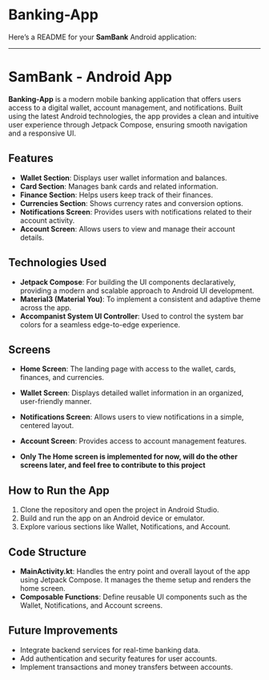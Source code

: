 # Banking-App

Here’s a README for your **SamBank** Android application:

---

# SamBank - Android App

**Banking-App** is a modern mobile banking application that offers users access to a digital wallet, account management, and notifications. Built using the latest Android technologies, the app provides a clean and intuitive user experience through Jetpack Compose, ensuring smooth navigation and a responsive UI.

## Features
- **Wallet Section**: Displays user wallet information and balances.
- **Card Section**: Manages bank cards and related information.
- **Finance Section**: Helps users keep track of their finances.
- **Currencies Section**: Shows currency rates and conversion options.
- **Notifications Screen**: Provides users with notifications related to their account activity.
- **Account Screen**: Allows users to view and manage their account details.

## Technologies Used
- **Jetpack Compose**: For building the UI components declaratively, providing a modern and scalable approach to Android UI development.
- **Material3 (Material You)**: To implement a consistent and adaptive theme across the app.
- **Accompanist System UI Controller**: Used to control the system bar colors for a seamless edge-to-edge experience.
  
## Screens
- **Home Screen**: The landing page with access to the wallet, cards, finances, and currencies.
- **Wallet Screen**: Displays detailed wallet information in an organized, user-friendly manner.
- **Notifications Screen**: Allows users to view notifications in a simple, centered layout.
- **Account Screen**: Provides access to account management features.

- **Only The Home screen is implemented for now, will do the other screens later, and feel free to contribute to this project**

## How to Run the App
1. Clone the repository and open the project in Android Studio.
2. Build and run the app on an Android device or emulator.
3. Explore various sections like Wallet, Notifications, and Account.

## Code Structure
- **MainActivity.kt**: Handles the entry point and overall layout of the app using Jetpack Compose. It manages the theme setup and renders the home screen.
- **Composable Functions**: Define reusable UI components such as the Wallet, Notifications, and Account screens.

## Future Improvements
- Integrate backend services for real-time banking data.
- Add authentication and security features for user accounts.
- Implement transactions and money transfers between accounts.
